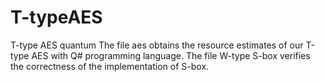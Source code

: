 # T-typeAES
T-type AES quantum
The file aes obtains the resource estimates of our T-type AES with Q# programming language. The file W-type S-box verifies the correctness of the implementation of S-box.

